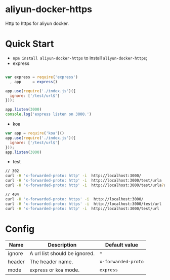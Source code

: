 # aliyun-docker-https
Http to https for aliyun docker.

# Quick Start
* `npm install aliyun-docker-https` to install `aliyun-docker-https`;
* express

```js

var express = require('express')
  , app     = express()

app.use(require('./index.js')({
  ignore: ['/test/url$']
}));

app.listen(3000)
console.log('express listen on 3000.')

```
* koa

```js
var app = require('koa')()
app.use(require('./index.js')({
  ignore: ['/test/url$']
}));
app.listen(3000)
```
* test

```bash
// 302
curl -H 'x-forwarded-proto: http' -i  http://localhost:3000/
curl -H 'x-forwarded-proto: http' -i  http://localhost:3000/test/urla
curl -H 'x-forwarded-proto: http' -i  http://localhost:3000/test/urla?a=a

// 404
curl -H 'x-forwarded-proto: https' -i  http://localhost:3000/
curl -H 'x-forwarded-proto: https' -i  http://localhost:3000/test/url
curl -H 'x-forwarded-proto: http' -i  http://localhost:3000/test/url
```

# Config
| Name | Description | Default value |
| --- | --- | --- |
| ignore | A url list should be ignored. | `*` |
| header | The header name. | `x-forwarded-proto` |
| mode | `express` or `koa` mode. | `express` |
